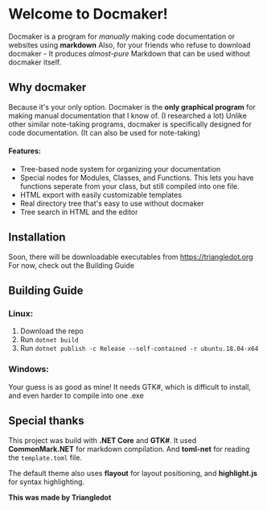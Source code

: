 Welcome to Docmaker!
===================

Docmaker is a program for *manually* making code documentation or websites using **markdown**
Also, for your friends who refuse to download docmaker - It produces *almost-pure* Markdown that can be used without docmaker itself.

Why docmaker
---------------------
Because it's your only option.
Docmaker is the **only graphical program** for making manual documentation that I know of. (I researched a lot)
Unlike other similar note-taking programs, docmaker is specifically designed for code documentation. (It can also be used for note-taking)

#### Features:
- Tree-based node system for organizing your documentation
- Special nodes for Modules, Classes, and Functions. This lets you have functions seperate from your class, but still compiled into one file.
- HTML export with easily customizable templates
- Real directory tree that's easy to use without docmaker
- Tree search in HTML and the editor

Installation
------------
Soon, there will be downloadable executables from <https://triangledot.org>
For now, check out the Building Guide

Building Guide
---------------
### Linux:
1. Download the repo
2. Run `dotnet build`
3. Run `dotnet publish -c Release --self-contained -r ubuntu.18.04-x64`

### Windows:
Your guess is as good as mine!
It needs GTK#, which is difficult to install, and even harder to compile into one .exe

Special thanks
--------------
This project was build with **.NET Core** and **GTK#**.
It used **CommonMark.NET** for markdown compilation.
And **toml-net** for reading the `template.toml` file.

The default theme also uses **flayout** for layout positioning, and **highlight.js** for syntax highlighting.


**This was made by Triangledot**